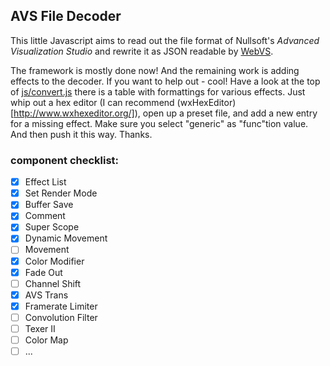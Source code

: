 ## AVS File Decoder
This little Javascript aims to read out the file format of Nullsoft's _Advanced Visualization Studio_ and rewrite it as JSON readable by [WebVS](https://github.com/azeem/webvs).

The framework is mostly done now! And the remaining work is adding effects to the decoder.
If you want to help out - cool! Have a look at the top of [js/convert.js](https://github.com/grandchild/AVS-File-Decoder/blob/master/js/convert.js) there is a table with formattings for various effects. Just whip out a hex editor (I can recommend (wxHexEditor)[http://www.wxhexeditor.org/]), open up a preset file, and add a new entry for a missing effect. Make sure you select "generic" as "func"tion value. And then push it this way. Thanks.


### component checklist:
 - [x] Effect List
 - [x] Set Render Mode
 - [x] Buffer Save
 - [x] Comment
 - [x] Super Scope
 - [x] Dynamic Movement
 - [ ] Movement
 - [x] Color Modifier
 - [x] Fade Out
 - [ ] Channel Shift
 - [x] AVS Trans
 - [x] Framerate Limiter
 - [ ] Convolution Filter
 - [ ] Texer II
 - [ ] Color Map
 - [ ] ...